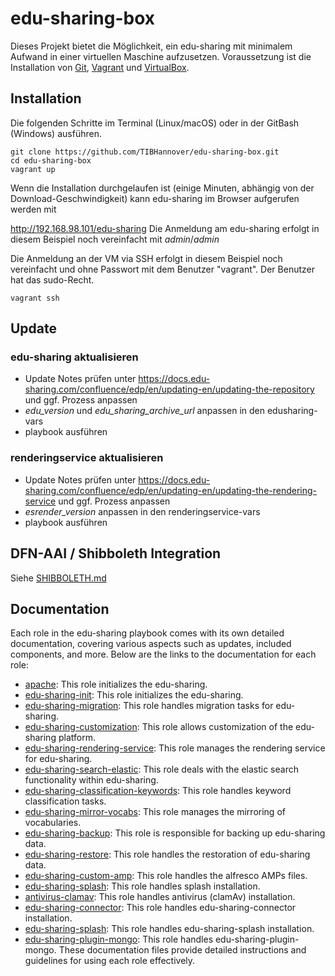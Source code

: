 # edu-sharing-box


Dieses Projekt bietet die Möglichkeit, ein edu-sharing mit minimalem Aufwand in einer virtuellen Maschine aufzusetzen. Voraussetzung ist die Installation von
[Git](https://git-scm.com/downloads),  [Vagrant](https://www.vagrantup.com/downloads.html) und [VirtualBox](https://www.virtualbox.org/wiki/Downloads).

## Installation

Die folgenden Schritte im Terminal (Linux/macOS) oder in der GitBash (Windows) ausführen.
```
git clone https://github.com/TIBHannover/edu-sharing-box.git
cd edu-sharing-box
vagrant up
```
Wenn die Installation durchgelaufen ist (einige Minuten, abhängig von der Download-Geschwindigkeit) kann edu-sharing im Browser aufgerufen werden mit

<http://192.168.98.101/edu-sharing>
Die Anmeldung am edu-sharing erfolgt in diesem Beispiel noch vereinfacht mit _admin_/_admin_

Die Anmeldung an der VM via SSH erfolgt in diesem Beispiel noch vereinfacht und ohne Passwort mit dem Benutzer "vagrant". Der Benutzer hat das sudo-Recht.
```
vagrant ssh
```

## Update

### edu-sharing aktualisieren

* Update Notes prüfen unter https://docs.edu-sharing.com/confluence/edp/en/updating-en/updating-the-repository und ggf. Prozess anpassen
* *edu_version* und *edu_sharing_archive_url* anpassen in den edusharing-vars
* playbook ausführen

### renderingservice aktualisieren

* Update Notes prüfen unter https://docs.edu-sharing.com/confluence/edp/en/updating-en/updating-the-rendering-service und ggf. Prozess anpassen
* *esrender_version* anpassen in den renderingservice-vars
* playbook ausführen

## DFN-AAI / Shibboleth Integration

Siehe [SHIBBOLETH.md](SHIBBOLETH.md)

## Documentation

Each role in the edu-sharing playbook comes with its own detailed documentation, covering various aspects such as updates, included components, and more. Below are the links to the documentation for each role:
 
- [apache](ansible/roles/apache/documentation/README.md): This role initializes the edu-sharing.
- [edu-sharing-init](ansible/roles/edu-sharing-init/documentation/README.md): This role initializes the edu-sharing.
- [edu-sharing-migration](ansible/roles/edu-sharing-migration/documentation/README.md):  This role handles migration tasks for edu-sharing.
- [edu-sharing-customization](ansible/roles/edu-sharing-customization/documentation/README.md): This role allows customization of the edu-sharing platform.
- [edu-sharing-rendering-service](ansible/roles/edu-sharing-rendering-service/documentation/README.md): This role manages the rendering service for edu-sharing.
- [edu-sharing-search-elastic](ansible/roles/edu-sharing-search-elastic/documentation/README.md): This role deals with the elastic search functionality within edu-sharing.
- [edu-sharing-classification-keywords](ansible/roles/edu-sharing-classification-keywords/documentation/README.md): This role handles keyword classification tasks.
- [edu-sharing-mirror-vocabs](ansible/roles/edu-sharing-mirror-vocabs/documentation/README.md): This role manages the mirroring of vocabularies.
- [edu-sharing-backup](ansible/roles/edu-sharing-backup/documentation/README.md): This role is responsible for backing up edu-sharing data.
- [edu-sharing-restore](ansible/roles/edu-sharing-restore/documentation/README.md): This role handles the restoration of edu-sharing data.
- [edu-sharing-custom-amp](ansible/roles/edu-sharing-custom-amp/documentation/README.md): This role handles the alfresco AMPs files.
- [edu-sharing-splash](ansible/roles/edu-sharing-splash/documentation/README.md): This role handles splash installation.
- [antivirus-clamav](ansible/roles/antivirus-clamav/documentation/README.md): This role handles antivirus (clamAv) installation.
- [edu-sharing-connector](ansible/roles/edu-sharing-connector/documentation/README.md): This role handles edu-sharing-connector installation.
- [edu-sharing-splash](ansible/roles/edu-sharing-splash/documentation/README.md): This role handles edu-sharing-splash installation.
- [edu-sharing-plugin-mongo](ansible/roles/edu-sharing-plugin-mongo/documentation/README.md): This role handles edu-sharing-plugin-mongo.
These documentation files provide detailed instructions and guidelines for using each role effectively.